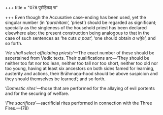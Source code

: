 +++
title = "078 पुरोहितञ् च"

+++
Even though the Accusative case-ending has been used, yet the singular
number (in ‘*purohitam*’, ‘priest’) should be regarded as significant;
specially as the singleness of the household priest has been declared
elsewhere also; the present construction being analogous to that in the
case of such sentences as ‘he cuts *a post*’, ‘one should obtain *a
wife*’, and so forth.

‘*He* *shall select officiating priests*’—The exact number of these
should be ascertained from Vedic texts. Their qualifications arc—‘They
should be neither too fat nor too lean, neither too tall nor too short,
neither too old nor too young, having at least six ancestors on both
sides famed for learning, austerity and actions, their Brāhmaṇa-hood
should be above suspicion and they should themselves be learned’; and so
forth.

‘*Domestic rites*’—those that are performed for the allaying of evil
portents and for the securing of welfare.

‘*Fire sacrifices*’—sacrificial rites performed in connection with the
Three Fires.—(78)


